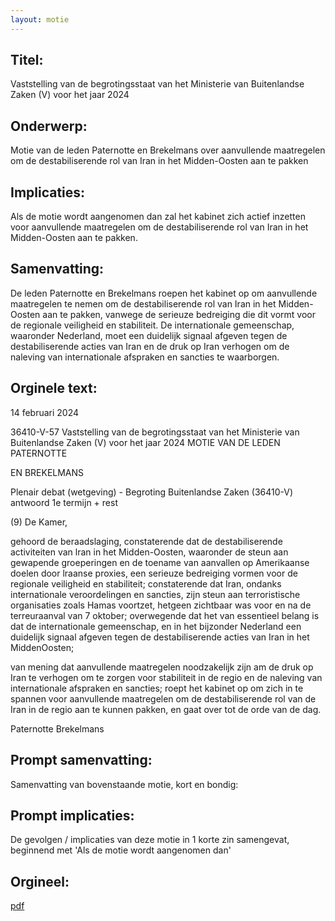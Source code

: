 ```yaml
---
layout: motie
---
```

## Titel:
Vaststelling van de begrotingsstaat van het Ministerie van Buitenlandse Zaken (V) voor het jaar 2024
## Onderwerp:
Motie van de leden Paternotte en Brekelmans over aanvullende maatregelen om de destabiliserende rol van Iran in het Midden-Oosten aan te pakken 
## Implicaties:
Als de motie wordt aangenomen dan zal het kabinet zich actief inzetten voor aanvullende maatregelen om de destabiliserende rol van Iran in het Midden-Oosten aan te pakken.
## Samenvatting:
De leden Paternotte en Brekelmans roepen het kabinet op om aanvullende maatregelen te nemen om de destabiliserende rol van Iran in het Midden-Oosten aan te pakken, vanwege de serieuze bedreiging die dit vormt voor de regionale veiligheid en stabiliteit. De internationale gemeenschap, waaronder Nederland, moet een duidelijk signaal afgeven tegen de destabiliserende acties van Iran en de druk op Iran verhogen om de naleving van internationale afspraken en sancties te waarborgen.
## Orginele text:


14 februari 2024

36410-V-57
Vaststelling van de begrotingsstaat van het Ministerie van Buitenlandse Zaken (V) voor het jaar 2024
MOTIE VAN DE LEDEN PATERNOTTE

EN BREKELMANS

Plenair debat (wetgeving) - Begroting Buitenlandse Zaken (36410-V) antwoord 1e termijn + rest

(9)
De Kamer,

gehoord de beraadslaging,
constaterende dat de destabiliserende activiteiten van lran in het Midden-Oosten, waaronder de
steun aan gewapende groeperingen en de toename van aanvallen op Amerikaanse doelen door
lraanse proxies, een serieuze bedreiging vormen voor de regionale veiligheid en stabiliteit;
constaterende dat Iran, ondanks internationale veroordelingen en sancties, zijn steun aan
terroristische organisaties zoals Hamas voortzet, hetgeen zichtbaar was voor en na de terreuraanval
van 7 oktober;
overwegende dat het van essentieel belang is dat de internationale gemeenschap, en in het bijzonder
Nederland een duidelijk signaal afgeven tegen de destabiliserende acties van Iran in het MiddenOosten;

van mening dat aanvullende maatregelen noodzakelijk zijn am de druk op Iran te verhogen om te
zorgen voor stabiliteit in de regio en de naleving van internationale afspraken en sancties;
roept het kabinet op om zich in te spannen voor aanvullende maatregelen om de destabiliserende rol
van de Iran in de regio aan te kunnen pakken,
en gaat over tot de orde van de dag.

Paternotte
Brekelmans


## Prompt samenvatting:
Samenvatting van bovenstaande motie, kort en bondig:


## Prompt implicaties:
De gevolgen / implicaties van deze motie in 1 korte zin samengevat, beginnend met 'Als de motie wordt aangenomen dan' 

## Orgineel:
[pdf](https://gegevensmagazijn.tweedekamer.nl/OData/v4/2.0/Document(ca80696f-3e0c-438f-ba81-81c7ebf42953)/resource)
